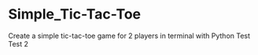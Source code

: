# Simple_Tic-Tac-Toe
Create a simple tic-tac-toe game for 2 players in terminal with Python
Test 
Test 2
